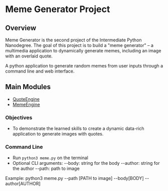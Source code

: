 # Meme Generator Project

## Overview

Meme Generator is the second project of the Intermediate Python Nanodegree. 
The goal of this project is to build a "meme generator" – a multimedia application to dynamically generate memes, including an image with an overlaid quote. 

A python application to generate random memes from user inputs through a command line and web interface.

## Main Modules

- [QuoteEngine](./QuoteEngine)
- [MemeEngine](./MemeEngine)

### Objectives

- To demonstrate the learned skills to create a dynamic data-rich application to generate images with quotes.


### Command Line

- Run `python3 meme.py` on the terminal
- Optional CLI arguments:
  --body: string for the body
  --author: string for the author
  --path: path to image

Example: python3 meme.py --path [PATH to image] --body[BODY] --author[AUTHOR]